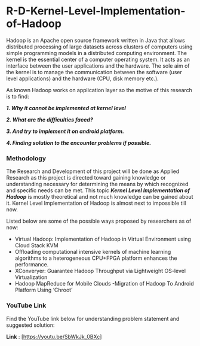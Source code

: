 # R-D-Kernel-Level-Implementation-of-Hadoop

Hadoop is an Apache open source framework written in Java that allows distributed processing of large
datasets across clusters of computers using simple programming models in a distributed computing
environment. The kernel is the essential center of a computer operating system. It acts as an interface
between the user applications and the hardware. The sole aim of the kernel is to manage the
communication between the software (user level applications) and the hardware (CPU, disk memory
etc.).

As known Hadoop works on application layer so the motive of this research is to find:

**_1. Why it cannot be implemented at kernel level_**  

**_2. What are the difficulties faced?_**

**_3. And try to implement it on android platform._**

**_4. Finding solution to the encounter problems if possible._**


### Methodology

The Research and Development of this project will be done as Applied Research as this project is
directed toward gaining knowledge or understanding necessary for determining the means by which
recognized and specific needs can be met. This topic **_Kernel Level Implementation of Hadoop_** is
mostly theoretical and not much knowledge can be gained about it. Kernel Level Implementation of
Hadoop is almost next to impossible till now.

Listed below are some of the possible ways proposed by researchers as of now:

- Virtual Hadoop: Implementation of Hadoop in Virtual Environment using Cloud Stack KVM
- Offloading computational intensive kernels of machine learning algorithms to a heterogeneous CPU+FPGA platform enhances the performance.
- XConveryer: Guarantee Hadoop Throughput via Lightweight OS-level Virtualization
- Hadoop MapReduce for Mobile Clouds
-Migration of Hadoop To Android Platform Using ‘Chroot’

### YouTube Link

Find the YouTube link below for understanding problem statement and suggested solution:

**Link** : [https://youtu.be/SbWkJk_0BXc]
